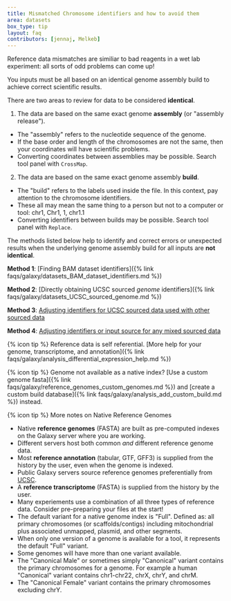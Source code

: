 ```yaml
---
title: Mismatched Chromosome identifiers and how to avoid them
area: datasets
box_type: tip
layout: faq
contributors: [jennaj, Melkeb]
---
```


Reference data mismatches are similiar to bad reagents in a wet lab experiment: all sorts of odd problems can come up!

You inputs must be all based on an identical genome assembly build to achieve correct scientific results.

There are two areas to review for data to be considered **identical**.
1. The data are based on the same exact genome **assembly** (or "assembly release").
  * The "assembly" refers to the nucleotide sequence of the genome.
  * If the base order and length of the chromosomes are not the same, then your coordinates will have scientific problems.
  * Converting coordinates between assemblies may be possible. Search tool panel with `CrossMap`.
2. The data are based on the same exact genome assembly **build**.
  * The "build" refers to the labels used inside the file. In this context, pay attention to the chromosome identifiers.
  * These all may mean the same thing to a person but not to a computer or tool: chr1, Chr1, 1, chr1.1
  * Converting identifiers between builds may be possible. Search tool panel with `Replace`.
     
The methods listed below help to identify and correct errors or unexpected results when the underlying genome assembly build for all inputs are **not identical**.

**Method 1**: [Finding BAM dataset identifiers]({% link faqs/galaxy/datasets_BAM_dataset_identifiers.md %})

**Method 2**: [Directly obtaining UCSC sourced *genome* identifiers]({% link faqs/galaxy/datasets_UCSC_sourced_genome.md %})

**Method 3**: [Adjusting identifiers for UCSC sourced data used with other sourced data](https://galaxyproject.org/support/chrom-identifiers/#adjusting-identifiers-or-input-source)

**Method 4**: [Adjusting identifiers or input source for any mixed sourced data](https://galaxyproject.org/support/chrom-identifiers/#any-mixed-sourced-data)


{% icon tip %} Reference data is self referential. [More help for your genome, transcriptome, and annotation]({% link faqs/galaxy/analysis_differential_expression_help.md %})

{% icon tip %} Genome not available as a native index? [Use a custom genome fasta]({% link faqs/galaxy/reference_genomes_custom_genomes.md %}) and [create a custom build database]({% link faqs/galaxy/analysis_add_custom_build.md %}) instead.

{% icon tip %} More notes on Native Reference Genomes

* Native **reference genomes** (FASTA) are built as pre-computed indexes on the Galaxy server where you are working.
* Different servers host both common *and* different reference genome data.
* Most **reference annotation** (tabular, GTF, GFF3) is supplied from the history by the user, even when the genome is indexed.
* Public Galaxy servers source reference genomes preferentially from [UCSC](https://hgdownload.soe.ucsc.edu/downloads.html).
* A **reference transcriptome** (FASTA) is supplied from the history by the user.
* Many experiements use a combination of all three types of reference data. Consider pre-preparing your files at the start!
* The default variant for a native genome index is "Full". Defined as: all primary chromosomes (or scaffolds/contigs) including mitochondrial plus associated unmapped, plasmid, and other segments.
* When only one version of a genome is available for a tool, it represents the default "Full" variant.
* Some genomes will have more than one variant available.
* The "Canonical Male" or sometimes simply "Canonical" variant contains the primary chromosomes for a genome. For example a human "Canonical" variant contains chr1-chr22, chrX, chrY, and chrM.
* The "Canonical Female" variant contains the primary chromosomes excluding chrY.

